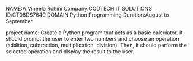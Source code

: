 NAME:A.Vineela Rohini
Company:CODTECH IT SOLUTIONS 
ID:CT08DS7640
DOMAIN:Python Programming
Duration:August to September

project name:
Create a Python program that acts as a basic calculator. It should prompt the user to enter two numbers and choose an operation (addition, subtraction, multiplication, division). Then, it should perform the selected operation and display the result to the user.


